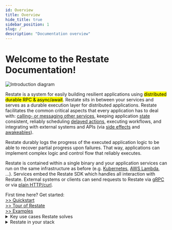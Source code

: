 ```yaml
---
id: Overview
title: Overview
hide_title: true
sidebar_position: 1
slug: /
description: "Documentation overview"
---
```

<div id="container">
<h1> Welcome to the Restate Documentation!</h1>
<img src="/img/intro_diagram_small.jpg" alt="Introduction diagram"/>
</div>

Restate is a system for easily building resilient applications using <mark>distributed durable RPC & async/await</mark>. Restate sits in between your services and serves as a durable execution layer for distributed applications. Restate facilitates the common critical aspects that every application has to deal with: [calling- or messaging other services](/services/sdk/service-communication), keeping application [state](/services/sdk/state) consistent, reliably scheduling [delayed actions](/services/sdk/service-communication#delayed-calls), executing workflows, and integrating with external systems and APIs (via [side effects](/services/sdk/side-effects) and [awakeables](/services/sdk/awakeables)).

Restate durably logs the progress of the executed application logic to be able to recover partial progress upon failures. That way, applications can implement complex logic and control flow that reliably executes.

Restate is contained within a single binary and your application services can run on the same infrastructure as before (e.g. [Kubernetes](/services/deployment/kubernetes), [AWS Lambda](/services/deployment/lambda), ...).
Services embed the Restate SDK which handles all interaction with Restate.
External systems or clients can send requests to Restate via [gRPC](/services/invocation#grpc-and-grpc-web) or via [plain HTTP/curl](/services/invocation#connect-grpc-on-http).

<div id="container">
First time here? Get started:
</div>
<div id="container">
<div id="overviewButtonDiv"><a id="quickstartButton" class="overviewButton btn btn-primary btn-lg px-4 mb-2" href="/quickstart" role="button">>> Quickstart</a></div>
<div id="overviewButtonDiv"><a id="tourButton" class="overviewButton btn btn-primary btn-lg px-4 mb-2" href="/tour" role="button">>> Tour of Restate</a></div>
<div id="overviewButtonDiv"><a id="examplesButton" class="overviewButton btn btn-primary btn-lg px-4 mb-2" href="/examples" role="button">>> Examples</a></div>
</div>

<details><summary>Key use cases Restate solves</summary>

Restate is a flexible tool that can supercharge applications for many use cases. 
To give you an idea, here are a few key use cases Restate can help you solve.

### Microservice orchestration
Microservice architectures have several well-known benefits such as scalability, isolation, and maintainability.
But it also has downsides such as complex communication patterns, complex orchestration, and possible failure cascades.
Restate can help by adding resilience and consistency to the orchestration logic. Restate adds durable execution to the orchestration code (no manual retry logic), stores state, connects the services (like a MQ / PubSub), and optionally bridges to serverless platforms (orchestration logic can run as a normal service (Kubernetes, etc.) or a serverless function)

:::tip Want to see an example of this?
Have a look at the [shopping cart example](https://github.com/restatedev/example-shopping-cart-typescript) to see this in action.
:::

### Stateful serverless

Building general-purpose applications on serverless infrastructure (like AWS lambda) is still tricky.
Compositions are tricky. Lambda-to-Lambda communication is complex (invocations, asynchrony, reliance on queues).
State management is expensive (wait time) and often brittle (exceeded DB quotas when scaling up quickly).
Lambda functions have a specific interface, which means code cannot be migrated as-is between lambda and other service platforms (Kubernetes, Fargate, etc.). 
Add on top of that, there are the common distributed application issues, like maintaining atomicity between state, communication, execution, etc.

Restate allows users to build applications with simple standard RPC interfaces, and deploy the services to Lambda. Restate handles state, communication, and interaction with external systems for you.

:::tip Want to try this out?
Have a look at how to run your services on Lambda [here](/services/deployment/lambda). 
:::

### Durable execution and workflows

Restate supports Durable Execution for code. This allows you to define complex logic as code, and have persistence and consistency for the implicit state machine defined by the code.

Restate itself does not run any application code, but only stores state and messages. Application code runs just where it ran before (Kubernetes, FaaS, containers, bare metal, …).
Restate integrates specifically well with FaaS platforms. You can use services like AWS Lambda to run your workflow logic in a fully serverless and elastic manner.

Restate supports low-latency execution, and can be used for service orchestration and choreography in the synchronous path of user interaction. That’s because Restate is not based on workflow task queuing, but works by being the messaging or RPC plane for the online services.

Restate can also handle asynchronous workflows, including scaling down for long-running operations, and operations scheduled into the future.

:::tip Want to see an example of this?
Have a look at the [checkout workflow of the shopping cart example](https://github.com/restatedev/example-shopping-cart-typescript/blob/main/services/src/checkout_flow_service.ts). 
:::

</details>

<details><summary>Restate in your stack</summary>

### Restate vs. service mesh
Building applications with Restate eliminates the necessity for certain features of service meshes, for example retries and service discovery.
Where service meshes perform retries in a very simple way, Restate retries in a “state aware” manner, supplying committed execution state from its logs and ensures that no effects get duplicated through the retries.
Restate also allows combining multiple effects (like sending messages or updating state) into an atomic action, which is beyond the capabilities of service meshes, because it requires transactional persistence of those actions.

One can think of Restate as similar to a service mesh, but pulled up to the application layer. That way, Restate can provide stronger end-to-end guarantees, because that layer provides more application context compared to the network layer.

Restate can still be used together with service meshes for the communication between
Restate and the service endpoints. Common security features from service meshes (mTLS, etc.) make them still a valuable addition.

### Restate vs. message broker
The position of Restate in your stack is similar to that of a message or event broker,
although Restate's responsibilities cover a different scope. Message brokers have as primary concern that messages get reliably transferred from
message producers to message consumers. Restate fulfills a similar task for service requests,
but this is part of its larger responsibility of providing durable execution and end-to-end consistency via:
retrying requests, keeping application state consistent with code progress,
and facilitating recovery of partial progress of a handler execution.

In future versions, Restate will be able to retrieve input events or deliver output events to message brokers such as Apache Kafka.
This will enable building event-driven applications with Restate.

### Restate vs. workflow orchestrator
Restate takes a general approach to workflows. It allows you to durably execute code, so also code that expresses a workflow or a sequence of steps.
You can reliably schedule actions into the future via delayed requests. You can interact with external systems via [side effects](/services/sdk/side-effects) and [awakeables](/services/sdk/awakeables).

Because code runs in the same way as without Restate, this can provide a low-overhead, low-latency, scalable way of running workflows.
Workflows can be short (milliseconds) or long-running (days, months,...). 
Restate suspends computing resources during idle time (e.g. while waiting on human interaction or on a response of an external system).
You can run workflow logic on a FaaS platform such as AWS Lambda, and only pay for the actual compute time. 

Restate is in early stages. Stay tuned to find out how future releases will make implementing workflows with Restate even easier.
</details>
